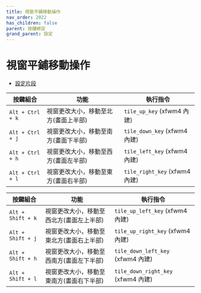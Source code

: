 ```yaml
---
title: 視窗平鋪移動操作
nav_order: 2022
has_children: false
parent: 按鍵綁定
grand_parent: 設定
---
```



# 視窗平鋪移動操作


* [設定片段](https://github.com/samwhelp/fedora-xfce-adjustment/tree/main/prototype/main/xfce-config/Main/asset/overlay/etc/skel/.config/xfce4/xfconf/xfce-perchannel-xml/xfce4-keyboard-shortcuts.xml#L191)

| 按鍵組合          | 功能           | 執行指令              |
| ----------------- | -------------- | ---------------------------- |
| `Alt + Ctrl + k` | 視窗更改大小，移動至北方(畫面上半部) | `tile_up_key` (xfwm4 內建)    |
| `Alt + Ctrl + j` | 視窗更改大小，移動至南方(畫面下半部)  | `tile_down_key` (xfwm4 內建)  |
| `Alt + Ctrl + h` | 視窗更改大小，移動至西方(畫面左半部) | `tile_left_key` (xfwm4 內建)  |
| `Alt + Ctrl + l` | 視窗更改大小，移動至東方(畫面右半部) | `tile_right_key` (xfwm4 內建) |



| 按鍵組合          | 功能           | 執行指令              |
| ----------------- | -------------- | ---------------------------- |
| `Alt + Shift + k` | 視窗更改大小，移動至西北方(畫面左上半部) | `tile_up_left_key` (xfwm4 內建)    |
| `Alt + Shift + j` | 視窗更改大小，移動至東北方(畫面右上半部) | `tile_up_right_key` (xfwm4 內建)  |
| `Alt + Shift + h` | 視窗更改大小，移動至西南方(畫面左下半部) | `tile_down_left_key` (xfwm4 內建)  |
| `Alt + Shift + l` | 視窗更改大小，移動至東南方(畫面右下半部) | `tile_down_right_key` (xfwm4 內建) |
